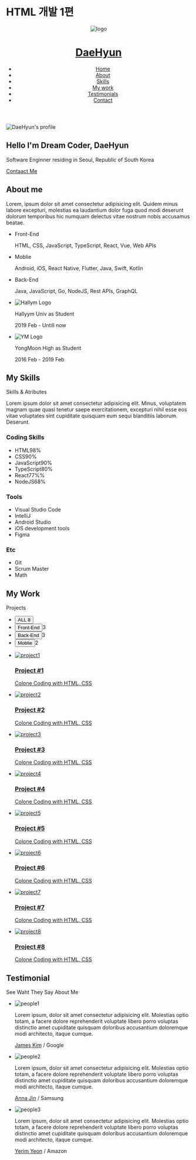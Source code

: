 <h1>HTML 개발 1편</h1>

<!DOCTYPE html>
<html lang="ko">
<head>
    <meta charset="UTF-8">
    <meta name="viewport" content="width=device-width, initial-scale=1.0">
    <!-- SEO(Search Engine Optimization)  검색엔진최적화.-->
    <!-- 검색자(검색 유저)의 의도를 이해하고 이에 충실히 맞춰 웹 페이지의 콘텐츠를 제작하고, 이 페이지가검색 결과 페이지에서 잘 노출 되도록
    웹 페이지의 태그와 링크 구조를 개선하여 자연 유입 트래픽을 늘리는 시책이라고 할 수 있다.-->
    <title>DaeHyun&#39;s PortFolio</title>
    <!-- 어커스트로피 s를 쓰고싶은데 그게 태그로 오해될까봐 이스케이프 문자를 써준거임 " ' " 이거 말하는거 -> &#39 이거임.-->
    <meta name="description" content="PortFolio for World-renowned Software enginner DaeHyun">
    <meta name="author" content="DaeHyun">
    <link rel="shortcut icon" href="images/profile.jpg" type="image/x-icon">
    <!-- favicon(북마크나 웹페이지 왼쪽 상단에 작은 아이콘 같은거 그걸 '페비콘'이라고 하나봐...)이 왜 안될까,..? 근데 ico 확장자는 안되고, jpg 확장자는 되네..?-->
    <!-- OG(Open Graph Data) -->
    <!-- 쉽게 말해 사이트를 공유했을 때, 사이트를 접속하기 이전에도 사이트에 대한 정보를 '미리' 확인해 볼 수 있는 미리보기와 같은 뜻이다.' -->
    <meta property="og:title" content="대현이의 포트폴리오">
    <meta property="og:type" content="website">
    <meta property="og:url" content="배포후 생성된 URL">
    <meta property="og:image" content="배포후 생성된 이미지 URL ">
    <!-- Goggle Fonts -->
    <link rel="preconnect" href="https://fonts.googleapis.com">
    <link rel="preconnect" href="https://fonts.gstatic.com" crossorigin>
    <link href="https://fonts.googleapis.com/css2?family=Noto+Sans+KR:wght@400;700&display=swap" rel="stylesheet">
    <!-- Font Awesome -->
    <script src="https://kit.fontawesome.com/86c243af6d.js" crossorigin="anonymous"></script>
    <!-- CSS -->
    <link rel="stylesheet" href="css/style.css">
    <!-- Java Script -->
    <script src="src/main.js" defer></script>
</head>
<body>
    <!-- Header -->
    <header>
        <div>
            <img src="images/favicon.ico" alt="logo">
            <h1><a href="#">DaeHyun</a></h1>
        </div>
        <nav>
            <ul>
                <li><a href="#home">Home</a></li>
                <li><a href="#about">About</a></li>
                <li><a href="#skills">Skills</a></li>
                <li><a href="#work">My work</a></li>
                <li><a href="#testimonial">Testimonials</a></li>
                <li><a href="#contact">Contact</a></li>
            </ul>
        </nav>
    </header>
    <!-- Main -->
    <main>
        <!-- Home -->
        <section id="home">
            <img src="images/profile.jpg" alt="DaeHyun's profile">
            <h2>Hello I&#39;m Dream Coder, DaeHyun</h2>
            <p>Software Enginner residing in Seoul, Republic of South Korea</p>
            <a href="#contact">Contaact Me</a>
        </section>
        <!-- About -->
        <section id="about">
            <h2>About me</h2>
            <p>Lorem, ipsum dolor sit amet consectetur adipisicing elit. 
                Quidem minus labore excepturi, molestias ea laudantium dolor fuga 
                quod modi deserunt dolorum temporibus hic numquam delectus 
                vitae nostrum nobis accusamus beatae.
            </p>
            <ul>
                <li>
                    <i class="fa-brands fa-html5"></i>
                    <p>Front-End</p>
                    <p>HTML, CSS, JavaScript, TypeScript, React, Vue, Web APIs</p>
                </li>
                <li>
                    <i class="fa-solid fa-mobile"></i>
                    <p>Moblie</p>
                    <p>Android, iOS, React Native, Flutter, Java, Swift, Kotlin</p>
                </li>
                <li>
                    <i class="fa-solid fa-server"></i>
                    <p>Back-End</p>
                    <p>Java, JavaScript, Go, NodeJS, Rest APIs, GraphQL</p>
                </li>
            </ul>
            <ul>
                <li>
                    <img src="images/HallymLogo.png" alt="Hallym Logo">
                    <div>
                        <p>Hallyym Univ as Student</p>
                        <p>2019 Feb - Untill now</p>
                    </div>
                </li>
                <li>
                    <img src="images/YMLogo.png" alt="YM Logo">
                    <div>
                        <p>YongMoon High as Student</p>
                        <p>2016 Feb - 2019 Feb</p>
                    </div>
                </li>
            </ul>
        </section>
        <!-- Skills -->
        <section id="skills">
            <h2>My Skills</h2>
            <p>Skills & Atributes</p>
            <p>Lorem ipsum dolor sit amet consectetur adipisicing elit. 
                Minus, voluptatem magnam quae quasi tenetur saepe exercitationem,
                excepturi nihil esse eos vitae voluptates sint cupiditate quisquam 
                eum sequi blanditiis laborum. Deserunt.
            </p>
            <div>
                <section>
                    <h3>Coding Skills</h3>
                    <ul>
                        <li>
                            <div><span>HTML</span><span>98%</span></div>
                            <div><div style="width: 98%"></div></div>
                        </li>
                        <li>
                            <div><span>CSS</span><span>90%</span></div>
                            <div><div style="width: 90%"></div></div>
                        </li>
                        <li>
                            <div><span>JavaScript</span><span>90%</span></div>
                            <div><div style="width: 98%"></div></div>
                        </li>
                        <li>
                            <div><span>TypeScript</span><span>80%</span></div>
                            <div><div style="width: 98%"></div></div>
                        </li>
                        <li>
                            <div><span>React</span><span>77%%</span></div>
                            <div><div style="width: 98%"></div></div>
                        </li>
                        <li>
                            <div><span>NodeJS</span><span>68%</span></div>
                            <div><div style="width: 98%"></div></div>
                        </li>
                    </ul>
                </section>
                <section>
                    <h3>Tools</h3>
                    <ul>
                        <li>Visual Studio Code</li>
                        <li>IntelliJ</li>
                        <li>Android Studio</li>
                        <li>iOS development tools</li>
                        <li>Figma</li>
                    </ul>
                </section>
                <section>
                    <h3>Etc</h3>
                    <ul>
                        <li>Git</li>
                        <li>Scrum Master</li>
                        <li>Math</li>
                    </ul>
                </section>
            </div>
        </section>
        <!-- Work -->
        <section id="work">
            <h2>My Work</h2>
            <p>Projects</p>
            <ul>
                <li><button>ALL <span>8</span></button></li>
                <li><button>Front-End</button><span>3</span></li>
                <li><button>Back-End</button><span>3</span></li>
                <li><button>Moblie</button><span>2</span></li>
            </ul>
            <ul>
                <li><a href="#" target="_blank">
                    <img src="images/projects/project1.webp" alt="project1">
                    <div>
                        <h3>Project #1</h3>
                        <p>Colone Coding with HTML, CSS</p>
                    </div>
                </a></li>
                <li><a href="#" target="_blank">
                    <img src="images/projects/project2.webp" alt="project2">
                    <div>
                        <h3>Project #2</h3>
                        <p>Colone Coding with HTML, CSS</p>
                    </div>
                </a></li>
                <li><a href="#" target="_blank">
                    <img src="images/projects/project3.webp" alt="project3">
                    <div>
                        <h3>Project #3</h3>
                        <p>Colone Coding with HTML, CSS</p>
                    </div>
                </a></li>
                <li><a href="#" target="_blank">
                    <img src="images/projects/project4.webp" alt="project4">
                    <div>
                        <h3>Project #4</h3>
                        <p>Colone Coding with HTML, CSS</p>
                    </div>
                </a></li>
                <li><a href="#" target="_blank">
                    <img src="images/projects/project5.webp" alt="project5">
                    <div>
                        <h3>Project #5</h3>
                        <p>Colone Coding with HTML, CSS</p>
                    </div>
                </a></li>
                <li><a href="#" target="_blank">
                    <img src="images/projects/project6.webp" alt="project6">
                    <div>
                        <h3>Project #6</h3>
                        <p>Colone Coding with HTML, CSS</p>
                    </div>
                </a></li>
                <li><a href="#" target="_blank">
                    <img src="images/projects/project7.webp" alt="project7">
                    <div>
                        <h3>Project #7</h3>
                        <p>Colone Coding with HTML, CSS</p>
                    </div>
                </a></li>
                <li><a href="#" target="_blank">
                    <img src="images/projects/project8.webp" alt="project8">
                    <div>
                        <h3>Project #8</h3>
                        <p>Colone Coding with HTML, CSS</p>
                    </div>
                </a></li>
            </ul>
        </section>
        <!-- Testimonials -->
        <section id="testimonial">
            <h2>Testimonial</h2>
            <p>See Waht They Say About Me</p>
            <ul>
                <li>
                    <img src="images/testimonials/people1.webp" alt="people1">
                    <div>
                        <p>
                            Lorem ipsum, dolor sit amet consectetur adipisicing elit. 
                            Molestias optio totam, a facere dolore reprehenderit voluptate libero porro voluptas 
                            distinctio amet cupiditate quisquam doloribus accusantium doloremque modi architecto, itaque cumque.
                        </p>
                        <p><a href="#">James Kim</a> / Google</p>
                    </div>
                </li>
                <li>
                    <img src="images/testimonials/people2.webp" alt="people2">
                    <div>
                        <p>
                            Lorem ipsum, dolor sit amet consectetur adipisicing elit. 
                            Molestias optio totam, a facere dolore reprehenderit voluptate libero porro voluptas 
                            distinctio amet cupiditate quisquam doloribus accusantium doloremque modi architecto, itaque cumque.
                        </p>
                        <p><a href="#">Anna Jin</a> / Samsung</p>
                    </div>
                </li>
                <li>
                    <img src="images/testimonials/people3.webp" alt="people3">
                    <div>
                        <p>
                            Lorem ipsum, dolor sit amet consectetur adipisicing elit. 
                            Molestias optio totam, a facere dolore reprehenderit voluptate libero porro voluptas 
                            distinctio amet cupiditate quisquam doloribus accusantium doloremque modi architecto, itaque cumque.
                        </p>
                        <p><a href="#">Yerim Yeon</a> / Amazon</p>
                    </div>
                </li>
            </ul>
        </section>
        <!-- Arrow Up(오른쪽 하단에 화살표 모양 업 표시) -->
        <aside></aside>
    </main>
    <!-- Footer -->
    <footer id="contact"></footer> 
</body>
</html>
